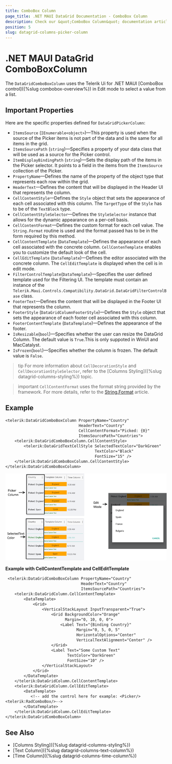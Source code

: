 ```yaml
---
title: ComboBox Column
page_title: .NET MAUI DataGrid Documentation - ComboBox Column
description: Check our &quot;ComboBox Column&quot; documentation article for Telerik DataGrid for .NET MAUI.
position: 5
slug: datagrid-columns-picker-column
---
```


# .NET MAUI DataGrid ComboBoxColumn  

The `DataGridComboBoxColumn` uses the Telerik Ui for .NET MAUI [ComboBox control]({%slug combobox-overview%}) in Edit mode to select a value from a list.

## Important Properties

Here are the specific properties defined for `DataGridPickerColumn`:

* `ItemsSource` (`IEnumerable<object>`)&mdash;This property is used when the source of the Picker items is not part of the data and is the same for all items in the grid.
* `ItemsSourcePath` (`string`)&mdash;Specifies a property of your data class that will be used as a source for the Picker control.
* `ItemDisplayBindingPath` (`string`)&mdash;Sets the display path of the items in the Picker selector. It points to a field in the items from the `ItemsSource` collection of the Picker.
* `PropertyName`&mdash;Defines the name of the property of the object type that represents each row within the grid.
* `HeaderText`&mdash;Defines the content that will be displayed in the Header UI that represents the column.
* `CellContentStyle`&mdash;Defines the `Style` object that sets the appearance of each cell associated with this column. The `TargetType` of the `Style` has to be of the `TextBlock` type.
* `CellContentStyleSelector`&mdash;Defines the `StyleSelector` instance that allows for the dynamic appearance on a per-cell basis.
* `CellContentFormat`&mdash;Defines the custom format for each cell value. The `String.Format` routine is used and the format passed has to be in the form required by this method.
* `CellContentTemplate` (`DataTemplate`)&mdash;Defines the appearance of each cell associated with the concrete column. `CellContenTemplate` enables you to customize the default look of the cell.
* `CellEditTemplate` (`DataTemplate`)&mdash;Defines the editor associated with the concrete column. The `CellEditTemplate` is displayed when the cell is in edit mode.
* `FilterControlTemplate`(`DataTemplate`)&mdash;Specifies the user defined template used for the Filtering UI. The template must contain an instance of the `Telerik.Maui.Controls.Compatibility.DataGrid.DataGridFilterControlBase` class.
* `FooterText`&mdash;Defines the content that will be displayed in the Footer UI that represents the column.
* `FooterStyle` (`DataGridColumnFooterStyle`)&mdash;Defines the `Style` object that sets the appearance of each footer cell associated with this column.
* `FooterContentTemplate` (`DataTemplate`)&mdash;Defines the appearance of the footer.
* `IsResizable`(`bool`)&mdash;Specifies whether the user can resize the DataGrid Column. The default value is `True`.This is only suppoted in WinUI and MacCatalyst.
* `IsFrozen`(`bool`)&mdash;Specifies whether the column is frozen. The default value is `False`.

>tip For more information about `CellDecorationStyle` and  `CellDecorationStyleSelector`, refer to the [Columns Styling]({%slug datagrid-columns-styling%}) topic.

>important `CellContentFormat` uses the format string provided by the framework. For more details, refer to the [String.Format](https://docs.microsoft.com/en-us/dotnet/api/system.string.format?view=netframework-4.8) article.

## Example

```XAML
<telerik:DataGridComboBoxColumn PropertyName="Country"
                                HeaderText="Country"
                                CellContentFormat="Picked: {0}"
                                ItemsSourcePath="Countries">
    <telerik:DataGridComboBoxColumn.CellContentStyle>
        <telerik:DataGridTextCellStyle SelectedTextColor="DarkGreen"
                                       TextColor="Black"
                                       FontSize="15" />
    </telerik:DataGridComboBoxColumn.CellContentStyle>
</telerik:DataGridComboBoxColumn>
```

![DataGrid Picker Column](images/pickercolumn-overview.png)

**Example with CellContentTemplate and CellEditTemplate**

```XAML
 <telerik:DataGridComboBoxColumn PropertyName="Country"
                                 HeaderText="Country"
                                 ItemsSourcePath="Countries">
	<telerik:DataGridColumn.CellContentTemplate>
        <DataTemplate>
            <Grid>
                <VerticalStackLayout InputTransparent="True">
                    <Grid BackgroundColor="Orange"
                          Margin="0, 10, 0, 0">
                        <Label Text="{Binding Country}"
                               Margin="0, 5, 0, 5"
                               HorizontalOptions="Center"
                               VerticalTextAlignment="Center" /> 
                    </Grid>
                    <Label Text="Some Custom Text"
                           TextColor="DarkGreen"
                           FontSize="10" />  
                </VerticalStackLayout>
            </Grid>
        </DataTemplate>
    </telerik:DataGridColumn.CellContentTemplate>	
	<telerik:DataGridColumn.CellEditTemplate>
        <DataTemplate>
           <!-- add the control here for example: <Picker/> <telerik:RadComboBox/>-->
        </DataTemplate>
    </telerik:DataGridColumn.CellEditTemplate>						 
</telerik:DataGridComboBoxColumn>
```

## See Also

- [Columns Styling]({%slug datagrid-columns-styling%})
- [Text Column]({%slug datagrid-columns-text-column%})
- [Time Column]({%slug datagrid-columns-time-column%})
